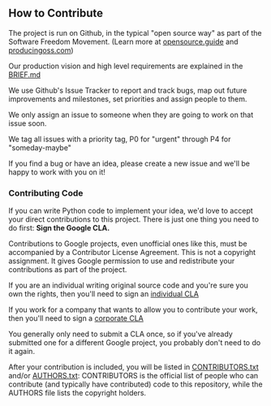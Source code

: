 ## How to Contribute

The project is run on Github, in the typical "open source way" as part of the Software Freedom Movement.
(Learn more at [opensource.guide](https://opensource.guide) and [producingoss.com](http://producingoss.com))

Our production vision and high level requirements are explained in the [BRIEF.md](BRIEF.md)

We use Github's Issue Tracker to report and track bugs, map out future improvements and milestones, set priorities and assign people to them.

We only assign an issue to someone when they are going to work on that issue soon.

We tag all issues with a priority tag, P0 for "urgent" through P4 for "someday-maybe"

If you find a bug or have an idea, please create a new issue and we'll be happy to work with you on it!

### Contributing Code

If you can write Python code to implement your idea, we'd love to accept your direct contributions to this project.
There is just one thing you need to do first:
**Sign the Google CLA.**

Contributions to Google projects, even unofficial ones like this, must be accompanied by a Contributor License Agreement. 
This is not a copyright assignment.
It gives Google permission to use and redistribute your contributions as part of the project.

If you are an individual writing original source code and you're sure you own the rights, then you'll need to sign an
[individual CLA](https://cla.developers.google.com/about/google-individual)

If you work for a company that wants to allow you to contribute your work, then you'll need to sign a [corporate CLA](https://cla.developers.google.com/about/google-corporate)

You generally only need to submit a CLA once, so if you've already submitted one for a different Google project, you probably don't need to do it again.

After your contribution is included, you will be listed in [CONTRIBUTORS.txt](CONTRIBUTORS.txt) and/or [AUTHORS.txt](AUTHORS.txt): 
CONTRIBUTORS is the official list of people who can contribute (and typically have contributed) code to this repository, while the AUTHORS file lists the copyright holders.
